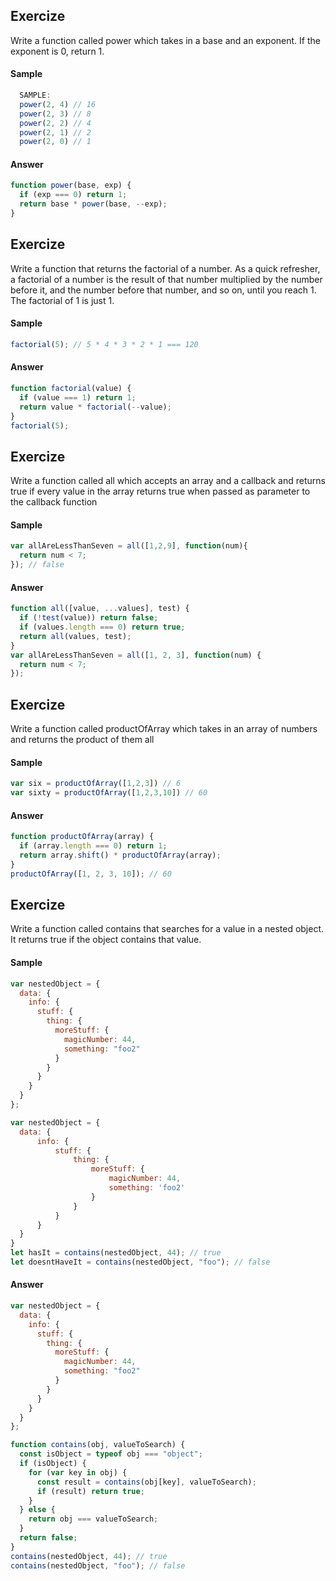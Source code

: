 ## Exercize
Write a function called power which takes in a base and an exponent. If the exponent is 0, return 1.

#### Sample
```javascript
  SAMPLE:
  power(2, 4) // 16
  power(2, 3) // 8
  power(2, 2) // 4 
  power(2, 1) // 2
  power(2, 0) // 1
```

#### Answer
```javascript
function power(base, exp) {
  if (exp === 0) return 1;
  return base * power(base, --exp);
}
```


## Exercize
Write a function that returns the factorial of a number. 
As a quick refresher, a factorial of a number is the result of that number multiplied by the number before it, and the number before that number, and so on, until you reach 1. 
The factorial of 1 is just 1.

#### Sample
```javascript
factorial(5); // 5 * 4 * 3 * 2 * 1 === 120
```

#### Answer
```javascript
function factorial(value) {
  if (value === 1) return 1;
  return value * factorial(--value);
}
factorial(5);
```


## Exercize
Write a function called all which accepts an array and a callback and returns true if every value in the array returns true when passed as parameter to the callback function

#### Sample
```javascript
var allAreLessThanSeven = all([1,2,9], function(num){
  return num < 7;
}); // false
```

#### Answer
```javascript
function all([value, ...values], test) {
  if (!test(value)) return false;
  if (values.length === 0) return true;
  return all(values, test);
}
var allAreLessThanSeven = all([1, 2, 3], function(num) {
  return num < 7;
});
```


## Exercize
Write a function called productOfArray which takes in an array of numbers and returns the product of them all

#### Sample
```javascript
var six = productOfArray([1,2,3]) // 6
var sixty = productOfArray([1,2,3,10]) // 60
```

#### Answer
```javascript
function productOfArray(array) {
  if (array.length === 0) return 1;
  return array.shift() * productOfArray(array);
}
productOfArray([1, 2, 3, 10]); // 60
```


## Exercize
Write a function called contains that searches for a value in a nested object. It returns true if the object contains that value.

#### Sample
```javascript
var nestedObject = {
  data: {
    info: {
      stuff: {
        thing: {
          moreStuff: {
            magicNumber: 44,
            something: "foo2"
          }
        }
      }
    }
  }
};

var nestedObject = {
  data: {
      info: {
          stuff: {
              thing: {
                  moreStuff: {
                      magicNumber: 44,
                      something: 'foo2'
                  }
              }
          }
      }
  }
}
let hasIt = contains(nestedObject, 44); // true
let doesntHaveIt = contains(nestedObject, "foo"); // false
```

#### Answer
```javascript
var nestedObject = {
  data: {
    info: {
      stuff: {
        thing: {
          moreStuff: {
            magicNumber: 44,
            something: "foo2"
          }
        }
      }
    }
  }
};

function contains(obj, valueToSearch) {
  const isObject = typeof obj === "object";
  if (isObject) {
    for (var key in obj) {
      const result = contains(obj[key], valueToSearch);
      if (result) return true;
    }
  } else {
    return obj === valueToSearch;
  }
  return false;
}
contains(nestedObject, 44); // true
contains(nestedObject, "foo"); // false
```
